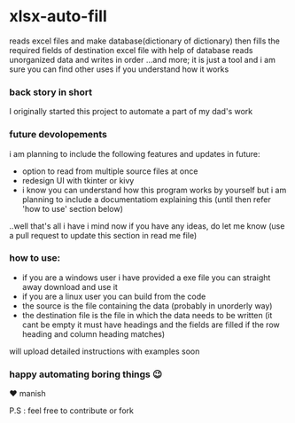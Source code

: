 # xlsx-auto-fill

reads excel files and make database(dictionary of dictionary) then fills the required fields of destination excel file with help of database
reads unorganized data and writes in order
...and more; it is just a tool and i am sure you can find other uses if you understand how it works

### back story in short

I originally started this project to automate a part of my dad's work

### future devolopements

 i am planning to include the following features and updates in future:
 - option to read from multiple source files at once
 - redesign UI with tkinter or kivy
 - i know you can understand how this program works by yourself but i am planning to include a documentatiom explaining this (until then refer 'how to use' section below)
 
 ..well that's all i have i mind now if you have any ideas, do let me know (use a pull request to update this section in read me file)
 
### how to use:
- if you are a windows user i have provided a exe file you can straight away download and use it
- if you are a linux user you can build from the code
- the source is the file containing the data (probably in unorderly way)
- the destination file is the file in which the data needs to be written (it cant be empty it must have headings and the fields are filled if the row heading and column heading matches)

will upload detailed instructions with examples soon

### happy automating boring things 😉
❤️ manish

P.S : feel free to contribute or fork

